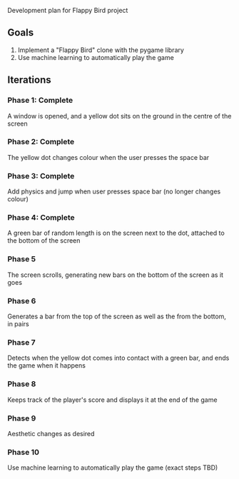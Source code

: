 
Development plan for Flappy Bird project

## Goals

1. Implement a "Flappy Bird" clone with the pygame library
2. Use machine learning to automatically play the game

## Iterations

### Phase 1: Complete

A window is opened, and a yellow dot sits on the ground in the centre
of the screen

### Phase 2: Complete

The yellow dot changes colour when the user presses the space bar

### Phase 3: Complete

Add physics and jump when user presses space bar (no longer changes
colour)

### Phase 4: Complete

A green bar of random length is on the screen next to the dot, attached
to the bottom of the screen

### Phase 5

The screen scrolls, generating new bars on the bottom of the screen as
it goes

### Phase 6

Generates a bar from the top of the screen as well as the
from the bottom, in pairs

### Phase 7

Detects when the yellow dot comes into contact with a green bar, and
ends the game when it happens

### Phase 8

Keeps track of the player's score and displays it at the end of the game

### Phase 9

Aesthetic changes as desired

### Phase 10

Use machine learning to automatically play the game (exact steps TBD)


